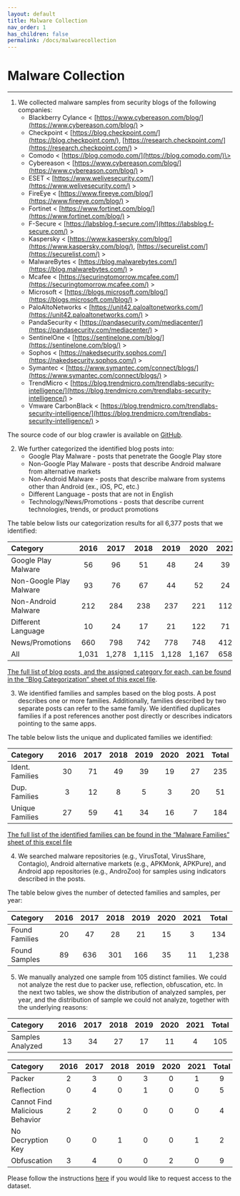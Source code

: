 ```yaml
---
layout: default
title: Malware Collection
nav_order: 1
has_children: false
permalink: /docs/malwarecollection
---
```


# Malware Collection
---

1. We collected malware samples from security blogs of the following companies:
    * Blackberry Cylance \< [https://www.cybereason.com/blog/](https://www.cybereason.com/blog/) \>
    * Checkpoint \< [https://blog.checkpoint.com/](https://blog.checkpoint.com/), [https://research.checkpoint.com/](https://research.checkpoint.com/) \>
    * Comodo \< [https://blog.comodo.com/](https://blog.comodo.com/)\>
    * Cybereason \< [https://www.cybereason.com/blog/](https://www.cybereason.com/blog/) \>
    * ESET \< [https://www.welivesecurity.com/](https://www.welivesecurity.com/) \>
    * FireEye \< [https://www.fireeye.com/blog/](https://www.fireeye.com/blog/) \>
    * Fortinet \< [https://www.fortinet.com/blog/](https://www.fortinet.com/blog/) \>
    * F-Secure \< [https://labsblog.f-secure.com/](https://labsblog.f-secure.com/) \>
    * Kaspersky \< [https://www.kaspersky.com/blog/](https://www.kaspersky.com/blog/), [https://securelist.com/](https://securelist.com/) \>
    * MalwareBytes \< [https://blog.malwarebytes.com/](https://blog.malwarebytes.com/) \>
    * Mcafee \< [https://securingtomorrow.mcafee.com/](https://securingtomorrow.mcafee.com/) \>
    * Microsoft \< [https://blogs.microsoft.com/blog/](https://blogs.microsoft.com/blog/) \>
    * PaloAltoNetworks \< [https://unit42.paloaltonetworks.com/](https://unit42.paloaltonetworks.com/) \>
    * PandaSecurity \< [https://pandasecurity.com/mediacenter/](https://pandasecurity.com/mediacenter/) \>
    * SentinelOne \< [https://sentinelone.com/blog/](https://sentinelone.com/blog/) \>
    * Sophos \< [https://nakedsecurity.sophos.com/](https://nakedsecurity.sophos.com/) \>
    * Symantec \< [https://www.symantec.com/connect/blogs/](https://www.symantec.com/connect/blogs/) \>
    * TrendMicro \< [https://blog.trendmicro.com/trendlabs-security-intelligence/](https://blog.trendmicro.com/trendlabs-security-intelligence/) \>
    * Vmware CarbonBlack \< [https://blog.trendmicro.com/trendlabs-security-intelligence/](https://blog.trendmicro.com/trendlabs-security-intelligence/) \>

The source code of our blog crawler is available on [GitHub](https://github.com/hello-from-anon-researcher/BlogScrapeUtilities/).

2. We further categorized the identified blog posts into:
    * Google Play Malware - posts that penetrate the Google Play store
    * Non-Google Play Malware - posts that describe Android malware from alternative markets
    * Non-Android Malware - posts that describe malware from systems other than Android (ex., iOS, PC, etc.)
    * Different Language - posts that are not in English
    * Technology/News/Promotions - posts that describe current technologies, trends, or product promotions

The table below lists our categorization results for all 6,377 posts that we identified:

|Category|2016|2017|2018|2019|2020|2021|Total|
|:-------------------------------|:------------------:|:------:|:------:|:------:|:------:|:------:|:------:|
|Google Play Malware|56|96|51|48|24|39|314|
|Non-Google Play Malware|93|76|67|44|52|24|356|
|Non-Android Malware|212|284|238|237|221|112|1,304|
|Different Language|10|24|17|21|122|71|265|
|News/Promotions|660|798|742|778|748|412|4,138|
|All|1,031|1,278|1,115|1,128|1,167|658|6,377|

[The full list of blog posts, and the assigned category for each, can be found in the “Blog Categorization” sheet of this excel file](../../../assets/data/excelsheets/malware_collection_blogs.xlsx).

3. We identified families and samples based on the blog posts. A post describes one or more families. Additionally, families described by two separate posts can refer to the same family. We identified duplicates families if a post references another post directly or describes indicators pointing to the same apps.
 
The table below lists the unique and duplicated families we identified:

|Category|2016|2017|2018|2019|2020|2021|Total|
|:-------------------------------|:------------------:|:------:|:------:|:------:|:------:|:------:|:------:|
|Ident. Families|30|71|49|39|19|27|235|
|Dup. Families|3|12|8|5|3|20|51|
|Unique Families|27|59|41|34|16|7|184|

[The full list of the identified families can be found in the “Malware Families” sheet of this excel file](../../../assets/data/excelsheets/malware_collection_blogs.xlsx)

4. We searched malware repositories (e.g., VirusTotal, VirusShare, Contagio), Android alternative markets (e.g., APKMonk, APKPure), and Android app repositories (e.g., AndroZoo) for samples using indicators described in the posts.

The table below gives the number of detected families and samples, per year:

|Category|2016|2017|2018|2019|2020|2021|Total|
|:-------------------------------|:------------------:|:------:|:------:|:------:|:------:|:------:|:------:|
|Found Families|20|47|28|21|15|3|134|
|Found Samples|89|636|301|166|35|11|1,238|

5. We manually analyzed one sample from 105 distinct families. We could not analyze the rest due to packer use, reflection, obfuscation, etc. In the next two tables, we show the distribution of analyzed samples, per year, and the distribution of  sample we could not analyze, together with the underlying reasons:

|Category|2016|2017|2018|2019|2020|2021|Total|
|:-------------------------------|:------------------:|:------:|:------:|:------:|:------:|:------:|:------:|
|Samples Analyzed|13|34|27|17|11|4|105|

|Category|2016|2017|2018|2019|2020|2021|Total|
|:-------------------------------|:------------------:|:------:|:------:|:------:|:------:|:------:|:------:|
|Packer|2|3|0|3|0|1|9|
|Reflection|0|4|0|1|0|0|5|
|Cannot Find Malicious Behavior|2|2|0|0|0|0|4|
|No Decryption Key|0|0|1|0|0|1|2|
|Obfuscation|3|4|0|0|2|0|9|

Please follow the instructions [here](../../../docs/dataset) if you would like to request access to the dataset.
